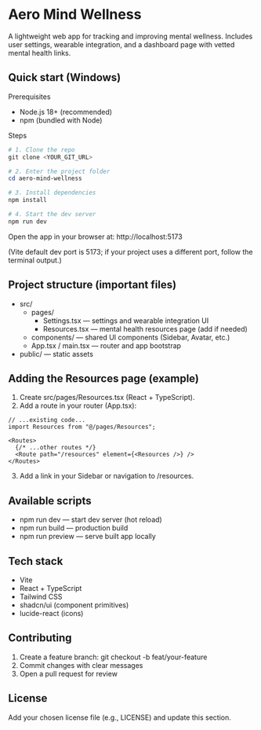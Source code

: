 # Aero Mind Wellness

A lightweight web app for tracking and improving mental wellness. Includes user settings, wearable integration, and a dashboard page with vetted mental health links.

## Quick start (Windows)

Prerequisites
- Node.js 18+ (recommended)
- npm (bundled with Node)

Steps
```powershell
# 1. Clone the repo
git clone <YOUR_GIT_URL>

# 2. Enter the project folder
cd aero-mind-wellness

# 3. Install dependencies
npm install

# 4. Start the dev server
npm run dev
```

Open the app in your browser at:
http://localhost:5173

(Vite default dev port is 5173; if your project uses a different port, follow the terminal output.)

## Project structure (important files)
- src/
  - pages/
    - Settings.tsx          — settings and wearable integration UI
    - Resources.tsx         — mental health resources page (add if needed)
  - components/             — shared UI components (Sidebar, Avatar, etc.)
  - App.tsx / main.tsx      — router and app bootstrap
- public/                   — static assets

## Adding the Resources page (example)
1. Create src/pages/Resources.tsx (React + TypeScript).
2. Add a route in your router (App.tsx):
```tsx
// ...existing code...
import Resources from "@/pages/Resources";

<Routes>
  {/* ...other routes */}
  <Route path="/resources" element={<Resources />} />
</Routes>
```
3. Add a link in your Sidebar or navigation to /resources.

## Available scripts
- npm run dev        — start dev server (hot reload)
- npm run build      — production build
- npm run preview    — serve built app locally

## Tech stack
- Vite
- React + TypeScript
- Tailwind CSS
- shadcn/ui (component primitives)
- lucide-react (icons)

## Contributing
1. Create a feature branch: git checkout -b feat/your-feature
2. Commit changes with clear messages
3. Open a pull request for review

## License
Add your chosen license file (e.g., LICENSE) and update this section.
